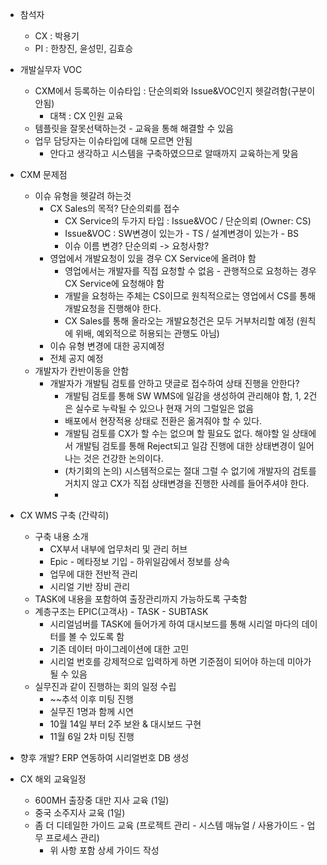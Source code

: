 - 참석자
	- CX : 박용기
	- PI : 한창진, 윤성민, 김효승

- 개발실무자 VOC
	- CXM에서 등록하는 이슈타입 : 단순의뢰와 Issue&VOC인지 헷갈려함(구분이 안됨)
		- 대책 : CX 인원 교육
	- 템플릿을 잘못선택하는것 - 교육을 통해 해결할 수 있음
	- 업무 담당자는 이슈타입에 대해 모르면 안됨
		- 안다고 생각하고 시스템을 구축하였으므로 알때까지 교육하는게 맞음

- CXM 문제점
	- 이슈 유형을 헷갈려 하는것
		- CX Sales의 목적? 단순의뢰를 접수
			- CX Service의 두가지 타입 : Issue&VOC / 단순의뢰 (Owner: CS)
			- Issue&VOC : SW변경이 있는가 - TS / 설계변경이 있는가 - BS
			- 이슈 이름 변경? 단순의뢰 -> 요청사항?
		- 영업에서 개발요청이 있을 경우 CX Service에 올려야 함
			- 영업에서는 개발자를 직접 요청할 수 없음 - 관행적으로 요청하는 경우 CX Service에 요청해야 함
			- 개발을 요청하는 주체는 CS이므로 원칙적으로는 영업에서 CS를 통해 개발요청을 진행해야 한다.
			- CX Sales를 통해 올라오는 개발요청건은 모두 거부처리할 예정 (원칙에 위배, 예외적으로 허용되는 관행도 아님)
		- 이슈 유형 변경에 대한 공지예정
		- 전체 공지 예정
	- 개발자가 칸반이동을 안함
		- 개발자가 개발팀 검토를 안하고 댓글로 접수하여 상태 진행을 안한다? 
			- 개발팀 검토를 통해 SW WMS에 일감을 생성하여 관리해야 함, 1, 2건은 실수로 누락될 수 있으나 현재 거의 그럴일은 없음
			- 배포에서 현장적용 상태로 전환은 옮겨줘야 할 수 있다. 
			- 개발팀 검토를 CX가 할 수는 없으며 할 필요도 없다. 해야할 일 상태에서 개발팀 검토를 통해 Reject되고 일감 진행에 대한 상태변경이 일어나는 것은 건강한 논의이다.
			- (차기회의 논의) 시스템적으로는 절대 그럴 수 없기에 개발자의 검토를 거치지 않고 CX가 직접 상태변경을 진행한 사례를 들어주셔야 한다.
			- 

- CX WMS 구축 (간략히)
	- 구축 내용 소개
		- CX부서 내부에 업무처리 및 관리 허브
		- Epic - 메타정보 기입 - 하위일감에서 정보를 상속
		- 업무에 대한 전반적 관리
		- 시리얼 기반 장비 관리
	- TASK에 내용을 포함하여 출장관리까지 가능하도록 구축함
	- 계층구조는 EPIC(고객사) - TASK - SUBTASK
		- 시리얼넘버를 TASK에 들어가게 하여 대시보드를 통해 시리얼 마다의 데이터를 볼 수 있도록 함
		- 기존 데이터 마이그레이션에 대한 고민
		- 시리얼 번호를 강제적으로 입력하게 하면 기준점이 되어야 하는데 미아가 될 수 있음
	- 실무진과 같이 진행하는 회의 일정 수립
		- ~~추석 이후 미팅 진행
		- 실무진 1명과 함께 시연
		- 10월 14일 부터 2주 보완 & 대시보드 구현
		- 11월 6일 2차 미팅 진행

- 향후 개발? ERP 연동하여 시리얼번호 DB 생성

- CX 해외 교육일정
	- 600MH 출장중 대만 지사 교육 (1일)
	- 중국 소주지사 교육 (1일)
	- 좀 더 디테일한 가이드 교육 (프로젝트 관리 - 시스템 매뉴얼 / 사용가이드 - 업무 프로세스 관리)
		- 위 사항 포함 상세 가이드 작성